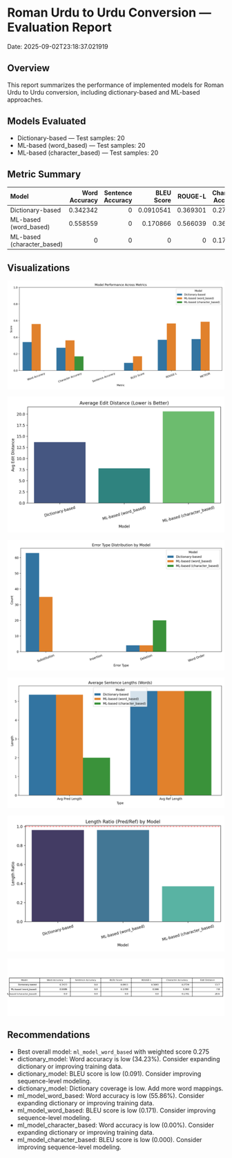 # Roman Urdu to Urdu Conversion — Evaluation Report

Date: 2025-09-02T23:18:37.021919

## Overview
This report summarizes the performance of implemented models for Roman Urdu to Urdu conversion, including dictionary-based and ML-based approaches.

## Models Evaluated
- Dictionary-based — Test samples: 20
- ML-based (word_based) — Test samples: 20
- ML-based (character_based) — Test samples: 20

## Metric Summary
| Model                      |   Word Accuracy |   Sentence Accuracy |   BLEU Score |   ROUGE-L |   Character Accuracy |   Edit Distance |
|:---------------------------|----------------:|--------------------:|-------------:|----------:|---------------------:|----------------:|
| Dictionary-based           |        0.342342 |                   0 |    0.0910541 |  0.369301 |             0.272904 |            13.7 |
| ML-based (word_based)      |        0.558559 |                   0 |    0.170866  |  0.566039 |             0.363029 |             7.8 |
| ML-based (character_based) |        0        |                   0 |    0         |  0        |             0.170055 |            20.6 |

## Visualizations
![metrics_overview_bar](report_images/metrics_overview_bar.png)

![avg_edit_distance_bar](report_images/avg_edit_distance_bar.png)

![error_types_by_model](report_images/error_types_by_model.png)

![avg_lengths_by_model](report_images/avg_lengths_by_model.png)

![length_ratio_by_model](report_images/length_ratio_by_model.png)

![metric_summary_table](report_images/metric_summary_table.png)

## Recommendations
- Best overall model: `ml_model_word_based` with weighted score 0.275
- dictionary_model: Word accuracy is low (34.23%). Consider expanding dictionary or improving training data.
- dictionary_model: BLEU score is low (0.091). Consider improving sequence-level modeling.
- dictionary_model: Dictionary coverage is low. Add more word mappings.
- ml_model_word_based: Word accuracy is low (55.86%). Consider expanding dictionary or improving training data.
- ml_model_word_based: BLEU score is low (0.171). Consider improving sequence-level modeling.
- ml_model_character_based: Word accuracy is low (0.00%). Consider expanding dictionary or improving training data.
- ml_model_character_based: BLEU score is low (0.000). Consider improving sequence-level modeling.